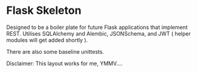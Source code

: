 # Flask Skeleton

Designed to be a boiler plate for future Flask applications that implement REST.  Utilises SQLAlchemy and Alembic, JSONSchema, and JWT ( helper modules will get added shortly ).

There are also some baseline unittests.

Disclaimer: This layout works for me, YMMV....